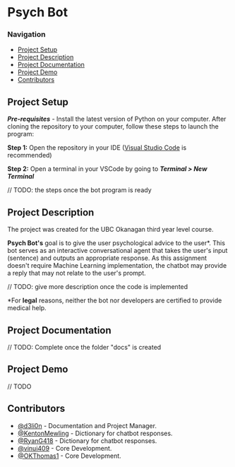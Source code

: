 # Psych Bot

### Navigation
- [Project Setup](#project-setup)
- [Project Description](#project-description)
- [Project Documentation](#project-documentation)
- [Project Demo](#project-demo)
- [Contributors](#contributors)

## Project Setup

***Pre-requisites*** - Install the latest version of Python on your computer. After cloning the repository to your computer, follow these steps to launch the program:

**Step 1:** Open the repository in your IDE ([Visual Studio Code](https://visualstudio.microsoft.com/vs/) is recommended)

**Step 2:** Open a terminal in your VSCode by going to ***Terminal > New Terminal***

// TODO: the steps once the bot program is ready

## Project Description
The project was created for the UBC Okanagan third year level course.

**Psych Bot's** goal is to give the user psychological advice to the user*. This bot serves as an interactive conversational agent that takes the user's input (sentence) and outputs an appropriate response. As this assignment doesn't require Machine Learning implementation, the chatbot may provide a reply that may not relate to the user's prompt.

// TODO: give more description once the code is implemented


*For **legal** reasons, neither the bot nor developers are certified to provide medical help.


## Project Documentation
// TODO: Complete once the folder "docs" is created

## Project Demo
// TODO
## Contributors

- [@d3li0n](https://github.com/d3li0n) - Documentation and Project Manager.
- [@KentonMewling](https://github.com/KentonMewling) - Dictionary for chatbot responses.
- [@RyanG418](https://github.com/RyanG418) - Dictionary for chatbot responses.
- [@vinui409](https://github.com/vinui409) - Core Development.
- [@OKThomas1](https://github.com/OKThomas1) - Core Development. 
